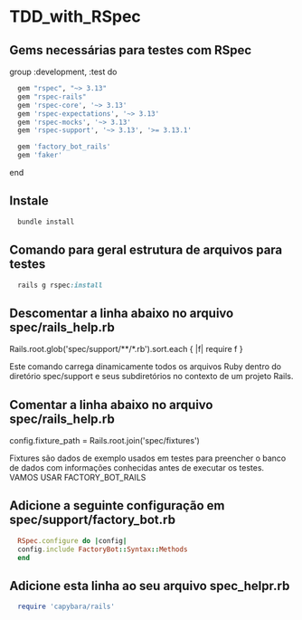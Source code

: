 # TDD_with_RSpec

## Gems necessárias para testes com RSpec

group :development, :test do

  ```ruby
    gem "rspec", "~> 3.13"
    gem "rspec-rails"
    gem 'rspec-core', '~> 3.13'
    gem 'rspec-expectations', '~> 3.13'
    gem 'rspec-mocks', '~> 3.13'
    gem 'rspec-support', '~> 3.13', '>= 3.13.1'

    gem 'factory_bot_rails'
    gem 'faker'
  ```
  
end

## Instale

  ```ruby
    bundle install
  ```

## Comando para geral estrutura de arquivos para testes

  ```ruby
    rails g rspec:install
  ```

## Descomentar a linha abaixo no arquivo spec/rails_help.rb

  Rails.root.glob('spec/support/**/*.rb').sort.each { |f| require f }

  Este comando carrega dinamicamente todos os arquivos Ruby dentro do diretório spec/support e seus subdiretórios no contexto de um projeto Rails.

## Comentar a linha abaixo no arquivo spec/rails_help.rb

  config.fixture_path = Rails.root.join('spec/fixtures')

  Fixtures são dados de exemplo usados em testes para preencher o banco de dados com informações conhecidas antes de executar os testes.
  VAMOS USAR FACTORY_BOT_RAILS


## Adicione a seguinte configuração em spec/support/factory_bot.rb

  ```ruby
    RSpec.configure do |config|
    config.include FactoryBot::Syntax::Methods
    end
  ```

## Adicione esta linha ao seu arquivo spec_helpr.rb

  ```ruby
    require 'capybara/rails'
  ```
  